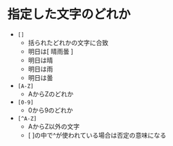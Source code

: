 # 指定した文字のどれか

- `[]`
  - 括られたどれかの文字に合致
  - 明日は[ 晴雨曇 ]
  - 明日は晴
  - 明日は雨
  - 明日は曇
- `[A-Z]`
  - AからZのどれか
- `[0-9]`
  - 0から9のどれか
- `[^A-Z]`
  - AからZ以外の文字
  - [ ]の中で^が使われている場合は否定の意味になる
